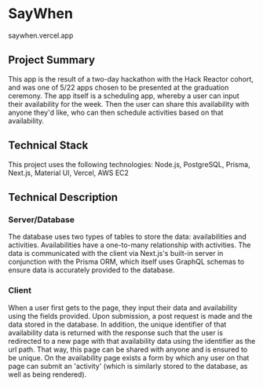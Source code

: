 # SayWhen #
saywhen.vercel.app
## Project Summary ##
This app is the result of a two-day hackathon with the Hack Reactor cohort, and was one of 5/22 apps chosen to be presented at the graduation ceremony. The app itself is a scheduling app, whereby a user can input their availability for the week. Then the user can share this availability with anyone they'd like, who can then schedule activities based on that availability.
## Technical Stack ##
This project uses the following technologies: Node.js, PostgreSQL, Prisma, Next.js, Material UI, Vercel, AWS EC2
## Technical Description ##
### Server/Database ###
The database uses two types of tables to store the data: availabilities and activities. Availabilities have a one-to-many relationship with activities.
The data is communicated with the client via Next.js's built-in server in conjunction with the Prisma ORM, which itself uses GraphQL schemas to ensure data is accurately provided to the database.
### Client ###
When a user first gets to the page, they input their data and availability using the fields provided. Upon submission, a post request is made and the data stored in the database. In addition, the unique identifier of that availability data is returned with the response such that the user is redirected to a new page with that availability data using the identifier as the url path. That way, this page can be shared with anyone and is ensured to be unique. On the availability page exists a form by which any user on that page can submit an 'activity' (which is similarly stored to the database, as well as being rendered).
